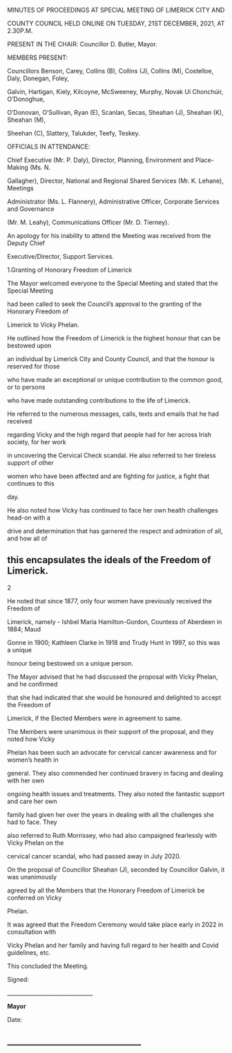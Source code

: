 MINUTES OF PROCEEDINGS AT SPECIAL MEETING OF LIMERICK CITY AND

COUNTY COUNCIL HELD ONLINE ON TUESDAY, 21ST DECEMBER, 2021, AT 2.30P.M.

PRESENT IN THE CHAIR: Councillor D. Butler, Mayor.

MEMBERS PRESENT:

Councillors Benson, Carey, Collins (B), Collins (J), Collins (M), Costelloe, Daly, Donegan, Foley,

Galvin, Hartigan, Kiely, Kilcoyne, McSweeney, Murphy, Novak Uí Chonchúir, O’Donoghue,

O’Donovan, O’Sullivan, Ryan (E), Scanlan, Secas, Sheahan (J), Sheahan (K), Sheahan (M),

Sheehan (C), Slattery, Talukder, Teefy, Teskey.

OFFICIALS IN ATTENDANCE:

Chief Executive (Mr. P. Daly), Director, Planning, Environment and Place-Making (Ms. N.

Gallagher), Director, National and Regional Shared Services (Mr. K. Lehane), Meetings

Administrator (Ms. L. Flannery), Administrative Officer, Corporate Services and Governance

(Mr. M. Leahy), Communications Officer (Mr. D. Tierney).

An apology for his inability to attend the Meeting was received from the Deputy Chief

Executive/Director, Support Services.

1.Granting of Honorary Freedom of Limerick

The Mayor welcomed everyone to the Special Meeting and stated that the Special Meeting

had been called to seek the Council’s approval to the granting of the Honorary Freedom of

Limerick to Vicky Phelan.

He outlined how the Freedom of Limerick is the highest honour that can be bestowed upon

an individual by Limerick City and County Council, and that the honour is reserved for those

who have made an exceptional or unique contribution to the common good, or to persons

who have made outstanding contributions to the life of Limerick.

He referred to the numerous messages, calls, texts and emails that he had received

regarding Vicky and the high regard that people had for her across Irish society, for her work

in uncovering the Cervical Check scandal. He also referred to her tireless support of other

women who have been affected and are fighting for justice, a fight that continues to this

day.

He also noted how Vicky has continued to face her own health challenges head-on with a

drive and determination that has garnered the respect and admiration of all, and how all of

this encapsulates the ideals of the Freedom of Limerick.
---
2

He noted that since 1877, only four women have previously received the Freedom of

Limerick, namely - Ishbel Maria Hamilton-Gordon, Countess of Aberdeen in 1884; Maud

Gonne in 1900; Kathleen Clarke in 1918 and Trudy Hunt in 1997, so this was a unique

honour being bestowed on a unique person.

The Mayor advised that he had discussed the proposal with Vicky Phelan, and he confirmed

that she had indicated that she would be honoured and delighted to accept the Freedom of

Limerick, if the Elected Members were in agreement to same.

The Members were unanimous in their support of the proposal, and they noted how Vicky

Phelan has been such an advocate for cervical cancer awareness and for women’s health in

general. They also commended her continued bravery in facing and dealing with her own

ongoing health issues and treatments. They also noted the fantastic support and care her own

family had given her over the years in dealing with all the challenges she had to face. They

also referred to Ruth Morrissey, who had also campaigned fearlessly with Vicky Phelan on the

cervical cancer scandal, who had passed away in July 2020.

On the proposal of Councillor Sheahan (J), seconded by Councillor Galvin, it was unanimously

agreed by all the Members that the Honorary Freedom of Limerick be conferred on Vicky

Phelan.

It was agreed that the Freedom Ceremony would take place early in 2022 in consultation with

Vicky Phelan and her family and having full regard to her health and Covid guidelines, etc.

This concluded the Meeting.

Signed:

\_\_\_\_\_\_\_\_\_\_\_\_\_\_\_\_\_\_\_\_\_\_\_\_\_\_\_\_\_\_\_

**Mayor**

Date:

\_\_\_\_\_\_\_\_\_\_\_\_\_\_\_\_\_\_\_\_\_\_\_\_\_\_\_\_\_\_\_
---
